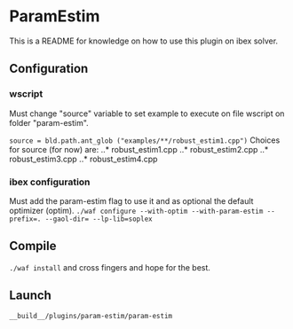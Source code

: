ParamEstim
======
This is a README for knowledge on how to use this plugin on ibex solver.


## Configuration
### wscript
Must change "source" variable to set example to execute on file wscript on folder "param-estim".

`source = bld.path.ant_glob ("examples/**/robust_estim1.cpp")`
Choices for source (for now) are:
..* robust_estim1.cpp
..* robust_estim2.cpp
..* robust_estim3.cpp
..* robust_estim4.cpp
### ibex configuration
Must add the param-estim flag to use it and as optional the default optimizer (optim).
`./waf configure --with-optim --with-param-estim --prefix=. --gaol-dir= --lp-lib=soplex`

## Compile
`./waf install` and cross fingers and hope for the best.

## Launch
`__build__/plugins/param-estim/param-estim`
